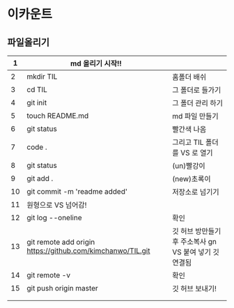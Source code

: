 # 이카운트 

## 파일올리기

| 1    | md 올리기 시작!!                                           |                                                        |
| ---- | ---------------------------------------------------------- | ------------------------------------------------------ |
| 2    | mkdir TIL                                                  | 홈폴더 배쉬                                            |
| 3    | cd TIL                                                     | 그 폴더로 들가기                                       |
| 4    | git init                                                   | 그 폴더 관리 하기                                      |
| 5    | touch README.md                                            | md 파일 만들기                                         |
| 6    | git status                                                 | 빨간색 나옴                                            |
| 7    | code .                                                     | 그리고 TIL 폴더를 VS 로 열기                           |
| 8    | git status                                                 | (un)빨강이                                             |
| 9    | git add .                                                  | (new)초록이                                            |
| 10   | git commit -m 'readme added'                               | 저장소로 넘기기                                        |
| 11   | 원형으로 VS 넘어감!                                        |                                                        |
| 12   | git log --oneline                                          | 확인                                                   |
| 13   | git remote add origin https://github.com/kimchanwo/TIL.git | 깃 허브 방만들기 후 주소복사 gn VS 붙여 넣기 깃 연결됨 |
| 14   | git remote -v                                              | 확인                                                   |
| 15   | git push origin master                                     | 깃 허브 보내기!                                        |
|      |                                                            |                                                        |
|      |                                                            |                                                        |


